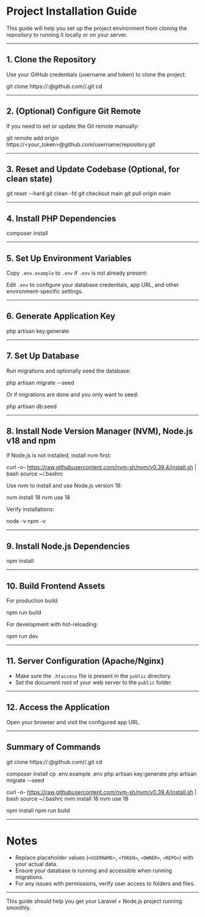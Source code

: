 # Project Installation Guide

This guide will help you set up the project environment from cloning the repository to running it locally or on your server.

---

## 1. Clone the Repository

Use your GitHub credentials (username and token) to clone the project:

git clone https://<USERNAME>:<TOKEN>@github.com/<OWNER>/<REPO>.git
cd <REPO>

---

## 2. (Optional) Configure Git Remote

If you need to set or update the Git remote manually:

git remote add origin https://<your_token>@github.com/username/repository.git



---

## 3. Reset and Update Codebase (Optional, for clean state)

git reset --hard
git clean -fd
git checkout main
git pull origin main

---

## 4. Install PHP Dependencies

composer install


---

## 5. Set Up Environment Variables

Copy `.env.example` to `.env` if `.env` is not already present:


Edit `.env` to configure your database credentials, app URL, and other environment-specific settings.

---

## 6. Generate Application Key

php artisan key:generate


---

## 7. Set Up Database

Run migrations and optionally seed the database:

php artisan migrate --seed


Or if migrations are done and you only want to seed:

php artisan db:seed


---

## 8. Install Node Version Manager (NVM), Node.js v18 and npm

If Node.js is not installed, install nvm first:

curl -o- https://raw.githubusercontent.com/nvm-sh/nvm/v0.39.4/install.sh | bash
source ~/.bashrc


Use nvm to install and use Node.js version 18:

nvm install 18
nvm use 18

Verify installations:

node -v
npm -v


---

## 9. Install Node.js Dependencies

npm install


---

## 10. Build Frontend Assets

For production build:

npm run build


For development with hot-reloading:

npm run dev


---

## 11. Server Configuration (Apache/Nginx)

- Make sure the `.htaccess` file is present in the `public` directory.
- Set the document root of your web server to the `public` folder.

---

## 12. Access the Application

Open your browser and visit the configured app URL.

---

## Summary of Commands

git clone https://<USERNAME>:<TOKEN>@github.com/<OWNER>/<REPO>.git
cd <REPO>

composer install
cp .env.example .env
php artisan key:generate
php artisan migrate --seed

curl -o- https://raw.githubusercontent.com/nvm-sh/nvm/v0.39.4/install.sh | bash
source ~/.bashrc
nvm install 18
nvm use 18

npm install
npm run build

---

# Notes

- Replace placeholder values (`<USERNAME>`, `<TOKEN>`, `<OWNER>`, `<REPO>`) with your actual data.
- Ensure your database is running and accessible when running migrations.
- For any issues with permissions, verify user access to folders and files.

---

This guide should help you get your Laravel + Node.js project running smoothly.
